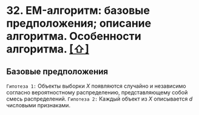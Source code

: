 # 32. EM-алгоритм: базовые предположения; описание алгоритма. Особенности алгоритма. [[⇧]](../questions-list.md)

## Базовые предположения

`Гипотеза 1:` Объекты выборки $X$ появляются случайно и независимо согласно вероятностному распределению, представляющему собой смесь распределений.
`Гипотеза 2:` Каждый объект из $X$ описывается $d$ числовыми признаками.
